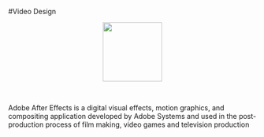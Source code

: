 #Video Design
<br>
<p align="center"><img src="https://upload.wikimedia.org/wikipedia/commons/d/d3/Adobe_After_Effects_CS6_Icon.png" height="120"></p>
<br>

Adobe After Effects is a digital visual effects, motion graphics, and compositing application developed by Adobe Systems and used in the post-production process of film making, video games and television production
